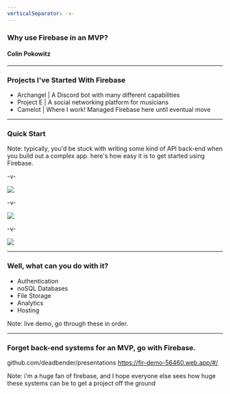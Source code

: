 ```yaml
---
verticalSeparator: -v-
---
```


### Why use Firebase in an MVP?
#### Colin Pokowitz

---

### Projects I've Started With Firebase

- Archangel | A Discord bot with many different capabilities
- Project E | A social networking platform for musicians
- Camelot | Where I work! Managed Firebase here until eventual move

---

### Quick Start

Note: typically, you'd be stuck with writing some kind of API back-end when you build out a complex app. here's how easy it is to get started using Firebase.

-v-

![](/assets/quickstart1.png)

-v-

![](/assets/quickstart2.png)

-v-

![](/assets/quickstart3.png)

---

### Well, what can you do with it?

- Authentication
- noSQL Databases
- File Storage
- Analytics
- Hosting

Note: live demo, go through these in order.

---

### Forget back-end systems for an MVP, go with Firebase.

github.com/deadbender/presentations
https://fir-demo-56460.web.app/#/

Note: i'm a huge fan of firebase, and I hope everyone else sees how huge these systems can be to get a project off the ground